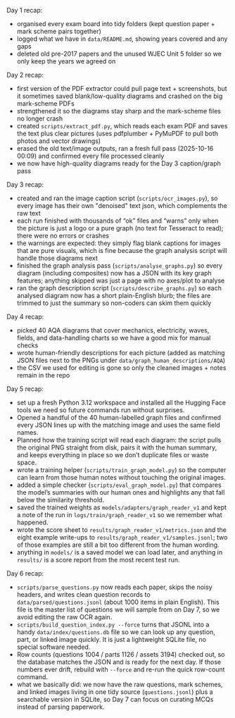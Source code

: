 Day 1 recap:
- organised every exam board into tidy folders (kept question paper + mark scheme pairs together)
- logged what we have in `data/README.md`, showing years covered and any gaps
- deleted old pre-2017 papers and the unused WJEC Unit 5 folder so we only keep the years we agreed on

Day 2 recap:
- first version of the PDF extractor could pull page text + screenshots, but it sometimes saved blank/low-quality diagrams and crashed on the big mark-scheme PDFs
- strengthened it so the diagrams stay sharp and the mark-scheme files no longer crash
- created `scripts/extract_pdf.py`, which reads each exam PDF and saves the text plus clear pictures (uses pdfplumber + PyMuPDF to pull both photos and vector drawings)
- erased the old text/image outputs, ran a fresh full pass (2025-10-16 00:09) and confirmed every file processed cleanly
- we now have high-quality diagrams ready for the Day 3 caption/graph pass

Day 3 recap:
- created and ran the image caption script (`scripts/ocr_images.py`), so every image has their own "denoised" text json, which complements the raw text
- each run finished with thousands of “ok” files and “warns” only when the picture is just a logo or a pure graph (no text for Tesseract to read); there were no errors or crashes
- the warnings are expected: they simply flag blank captions for images that are pure visuals, which is fine because the graph analysis script will handle those diagrams next
- finished the graph analysis pass (`scripts/analyse_graphs.py`) so every diagram (including composites) now has a JSON with its key graph features; anything skipped was just a page with no axes/plot to analyse
- ran the graph description script (`scripts/describe_graphs.py`) so each analysed diagram now has a short plain-English blurb; the files are trimmed to just the summary so non-coders can skim them quickly

Day 4 recap:
- picked 40 AQA diagrams that cover mechanics, electricity, waves, fields, and data-handling charts so we have a good mix for manual checks
- wrote human-friendly descriptions for each picture (added as matching JSON files next to the PNGs under `data/graph_human_descriptions/AQA`)
- the CSV we used for editing is gone so only the cleaned images + notes remain in the repo

Day 5 recap:
- set up a fresh Python 3.12 workspace and installed all the Hugging Face tools we need so future commands run without surprises.
- Opened a handful of the 40 human-labelled graph files and confirmed every JSON lines up with the matching image and uses the same field names.
- Planned how the training script will read each diagram: the script pulls the original PNG straight from disk, pairs it with the human summary, and keeps everything in place so we don’t duplicate files or waste space.
- wrote a training helper (`scripts/train_graph_model.py`) so the computer can learn from those human notes without touching the original images.
- added a simple checker (`scripts/eval_graph_model.py`) that compares the model’s summaries with our human ones and highlights any that fall below the similarity threshold.
- saved the trained weights as `models/adapters/graph_reader_v1` and kept a note of the run in `logs/train/graph_reader_v1` so we remember what happened.
- wrote the score sheet to `results/graph_reader_v1/metrics.json` and the eight example write-ups to `results/graph_reader_v1/samples.jsonl`; two of those examples are still a bit too different from the human wording.
- anything in `models/` is a saved model we can load later, and anything in `results/` is a score report from the most recent test run.

Day 6 recap:
- `scripts/parse_questions.py` now reads each paper, skips the noisy headers, and writes clean question records to `data/parsed/questions.jsonl` (about 1000 items in plain English). This file is the master list of questions we will sample from on Day 7, so we avoid editing the raw OCR again.
- `scripts/build_question_index.py --force` turns that JSONL into a handy `data/index/questions.db` file so we can look up any question, part, or linked image quickly. It is just a lightweight SQLite file, no special software needed.
- Row counts (questions 1004 / parts 1126 / assets 3194) checked out, so the database matches the JSON and is ready for the next day. If those numbers ever drift, rebuild with `--force` and re-run the quick row-count command.
- what we basically did: we now have the raw questions, mark schemes, and linked images living in one tidy source (`questions.jsonl`) plus a searchable version in SQLite, so Day 7 can focus on curating MCQs instead of parsing paperwork.